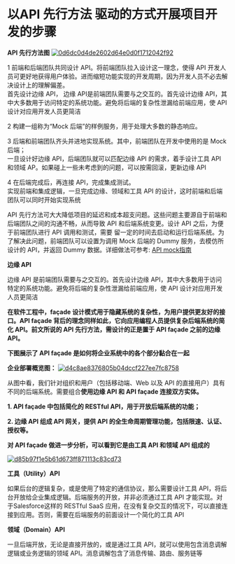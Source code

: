 # 以API 先行方法 驱动的方式开展项目开发的步骤

**API 先行方法图**
<a href="https://ibb.co/Cs8C3vj"><img src="https://i.ibb.co/6Jw97bK/0d6dc0d4de2602d64e0d0f1712042f92.jpg" alt="0d6dc0d4de2602d64e0d0f1712042f92" border="0"></a>

  1  前端和后端团队共同设计 API。将前端团队拉入设计这一理念，使得 API 开发人员可更好地获得用户体验。进而缩短功能实现的开发周期，因为开发人员不必去解决设计上的理解偏差。    
     首先设计边缘 API， 边缘 API是前端团队需要与之交互的。首先设计边缘 API，其中大多数用于访问特定的系统功能。避免将后端的复杂性泄漏给前端应用，使 API 设计对应用开发人员更简洁
  
  2  构建一组称为“Mock 后端”的样例服务，用于处理大多数的静态响应。
  
  3  后端和前端团队齐头并进地实现系统。其中，前端团队在开发中使用的是 Mock 后端；     
     一旦设计好边缘 API，后端团队就可以匹配边缘 API 的需求，着手设计工具 API 和领域 AP。如果碰上一些未考虑到的问题，可以按需回滚，更新边缘 API
  
  4  在后端完成后，再连接 API，完成集成测试。     
     实现前端和集成逻辑，一旦完成边缘、领域和工具 API 的设计，这时前端和后端团队可以同时开始实现系统

  
  API 先行方法可大大降低项目的延迟和成本超支问题。这些问题主要源自于前端和后端团队之间的沟通不畅，从而导致 API 和后端系统变更。设计 API 之后，为便于前端团队进行 API 调用和测试，需要
  留一定的时间去启动和运行后端系统。为了解决此问题，前端团队可以设置为调用 Mock 后端的 Dummy 服务，去模仿所设计的 API，并返回 Dummy 数据。详细做法可参考: [API mock指南](https://stoplight.io/mock-api-guide/basics/)

**边缘 API**

边缘 API 是前端团队需要与之交互的。首先设计边缘 API，其中大多数用于访问特定的系统功能。避免将后端的复杂性泄漏给前端应用，使 API 设计对应用开发人员更简洁

**在软件工程中，façade 设计模式用于隐藏系统的复杂性，为用户提供更友好的接口。API façade 背后的理念同样如此，它向应用编程人员提供复杂后端系统的简化 API。前文所说的 API 先行方法，需设计的正是置于 API façade 之前的边缘 API。**

**下图展示了 API façade 是如何将企业系统中的各个部分黏合在一起**

**企业部署概览图：**
<a href="https://ibb.co/c3CyFy9"><img src="https://i.ibb.co/DW81C1F/d4c8ae8376805b04dccf227ee7fc8758.jpg" alt="d4c8ae8376805b04dccf227ee7fc8758" border="0"></a>

从图中看，我们针对组织和用户（包括移动端、Web 以及 API 的直接用户）具有不同的后端系统。需要组合**使用边缘 API 和 API façade 连接双方实体。**

**1. API façade 中包括简化的 RESTful API，用于开放后端系统的功能；**

**2. 边缘 API 组成 API 网关，提供 API 的全生命周期管理功能，包括限速、认证、授权等。**

**对 API façade 做进一步分析，可以看到它是由工具 API 和领域 API 组成的**

<a href="https://ibb.co/BN03GYw"><img src="https://i.ibb.co/tXVKz13/d85b97f1e5b61d673ff871113c83cd73.jpg" alt="d85b97f1e5b61d673ff871113c83cd73" border="0"></a>

**工具（Utility）API**

如果后台的逻辑复杂，或是使用了特定的通信协议，那么需要设计工具 API，将后台开放给企业集成逻辑。后端服务的开放，并非必须通过工具 API 才能实现。对于Salesforce这样的 RESTful SaaS 应用，在没有复杂交互的情况下，可以直接连接到应用。否则，需要在后端服务的前面设计一个简化的工具 API

**领域（Domain）API**

一旦后端开放，无论是直接开放的，或是通过工具 API，就可以使用包含消息调解逻辑或业务逻辑的领域 API。消息调解包含了消息传输、路由、服务链等
